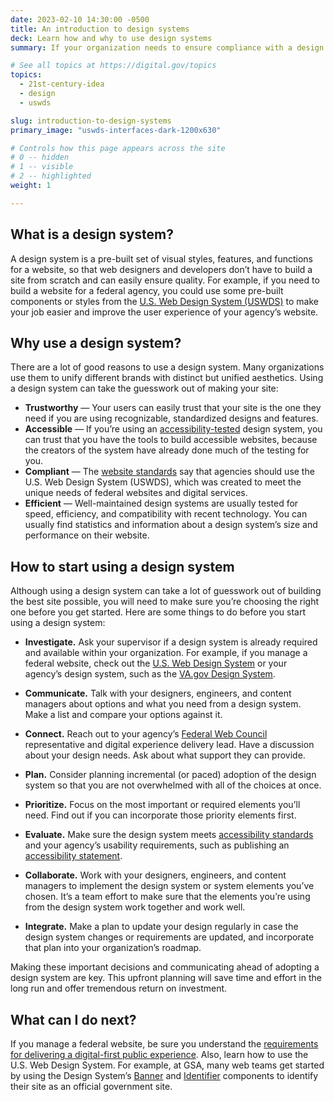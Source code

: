 ```yaml
---
date: 2023-02-10 14:30:00 -0500
title: An introduction to design systems
deck: Learn how and why to use design systems
summary: If your organization needs to ensure compliance with a design standard or align to a brand, a design system can help you achieve those goals more easily than building a site from scratch. Learn how a design system can help you and what you need to know to get started.

# See all topics at https://digital.gov/topics
topics:
  - 21st-century-idea
  - design
  - uswds

slug: introduction-to-design-systems
primary_image: "uswds-interfaces-dark-1200x630"

# Controls how this page appears across the site
# 0 -- hidden
# 1 -- visible
# 2 -- highlighted
weight: 1

---
```


## What is a design system?

A design system is a pre-built set of visual styles, features, and functions for a website, so that web designers and developers don’t have to build a site from scratch and can easily ensure quality. For example, if you need to build a website for a federal agency, you could use some pre-built components or styles from the [U.S. Web Design System (USWDS)](https://designsystem.digital.gov/how-to-use-uswds/) to make your job easier and improve the user experience of your agency’s website.

## Why use a design system?

There are a lot of good reasons to use a design system. Many organizations use them to unify different brands with distinct but unified aesthetics. Using a design system can take the guesswork out of making your site:

- **Trustworthy** — Your users can easily trust that your site is the one they need if you are using recognizable, standardized designs and features.
- **Accessible** — If you’re using an [accessibility-tested](https://www.section508.gov/test/) design system, you can trust that you have the tools to build accessible websites, because the creators of the system have already done much of the testing for you.
- **Compliant** — The [website standards](https://designsystem.digital.gov/website-standards/) say that agencies should use the U.S. Web Design System (USWDS), which was created to meet the unique needs of federal websites and digital services.
- **Efficient** — Well-maintained design systems are usually tested for speed, efficiency, and compatibility with recent technology. You can usually find statistics and information about a design system’s size and performance on their website.

## How to start using a design system

Although using a design system can take a lot of guesswork out of building the best site possible, you will need to make sure you’re choosing the right one before you get started. Here are some things to do before you start using a design system:

- **Investigate.** Ask your supervisor if a design system is already required and available within your organization. For example, if you manage a federal website, check out the [U.S. Web Design System](https://designsystem.digital.gov/) or your agency’s design system, such as the [VA.gov Design System](https://design.va.gov/).

- **Communicate.** Talk with your designers, engineers, and content managers about options and what you need from a design system. Make a list and compare your options against it.

- **Connect.** Reach out to your agency’s [Federal Web Council](https://digital.gov/resources/federal-web-council/) representative and digital experience delivery lead. Have a discussion about your design needs. Ask about what support they can provide.

- **Plan.** Consider planning incremental (or paced) adoption of the design system so that you are not overwhelmed with all of the choices at once.

- **Prioritize.** Focus on the most important or required elements you’ll need. Find out if you can incorporate those priority elements first.

- **Evaluate.** Make sure the design system meets [accessibility standards](https://www.access-board.gov/ict/) and your agency’s usability requirements, such as publishing an [accessibility statement](https://www.section508.gov/manage/laws-and-policies/website-accessibility-statement/).

- **Collaborate.** Work with your designers, engineers, and content managers to implement the design system or system elements you’ve chosen. It’s a team effort to make sure that the elements you’re using from the design system work together and work well.

- **Integrate.** Make a plan to update your design regularly in case the design system changes or requirements are updated, and incorporate that plan into your organization’s roadmap.

Making these important decisions and communicating ahead of adopting a design system are key. This upfront planning will save time and effort in the long run and offer tremendous return on investment.

## What can I do next?

If you manage a federal website, be sure you understand the [requirements for delivering a digital-first public experience](https://digital.gov/resources/delivering-digital-first-public-experience/).
Also, learn how to use the U.S. Web Design System. For example, at GSA, many web teams get started by using the Design System’s [Banner](https://designsystem.digital.gov/components/banner/) and [Identifier](https://designsystem.digital.gov/components/identifier/) components to identify their site as an official government site.
